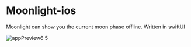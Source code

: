 # Moonlight-ios
Moonlight can show you the current moon phase offline.
Written in swiftUI

![appPreview6 5](https://user-images.githubusercontent.com/19973741/213907878-4194adb0-291c-4dc8-9e2c-ae778d34f988.gif)
